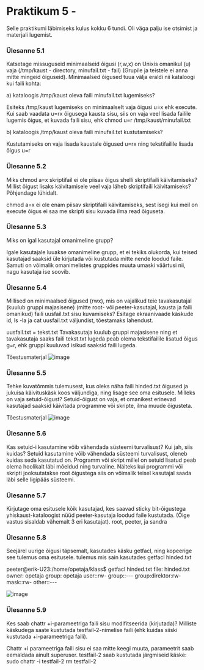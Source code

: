 # Praktikum 5 - 
Selle praktikumi läbimiseks kulus kokku 6 tundi. Oli väga palju ise otsimist ja materjali lugemist. 

### Ülesanne 5.1
Katsetage missuguseid minimaalseid õigusi (r,w,x) on Unixis omanikul (u) vaja (/tmp/kaust - directory, minufail.txt - fail) (Grupile ja teistele ei anna mitte mingeid õiguseid). Minimaalsed õigused tuua välja eraldi nii kataloogi kui faili kohta:

a) kataloogis /tmp/kaust oleva faili minufail.txt lugemiseks?

Esiteks /tmp/kaust lugemiseks on minimaalselt vaja õigusi u=x ehk  execute. 
Kui saab vaadata u=rx õigusega kausta sisu, siis on vaja veel lisada failile lugemis õigus, et kuvada faili sisu, ehk chmod u=r /tmp/kaust/minufail.txt

b) kataloogis /tmp/kaust oleva faili minufail.txt kustutamiseks?

Kustutamiseks on vaja lisada kaustale õigused u=rx ning tekstifailile lisada õigus u=r


### Ülesanne 5.2
Miks chmod a=x skriptifail ei ole piisav õigus shelli skriptifaili käivitamiseks? Millist õigust lisaks käivitamisele veel vaja läheb skriptifaili käivitamiseks? Põhjendage lühidalt.

chmod a=x ei ole enam piisav skriptifaili käivitamiseks, sest isegi kui meil on execute õigus ei saa me skripti sisu kuvada ilma read õiguseta.

### Ülesanne 5.3
Miks on igal kasutajal omanimeline grupp?

Igale kasutajale luuakse omanimeline grupp, et ei tekiks olukorda, kui teised kasutajad saaksid üle kirjutada või kustutada mitte nende loodud faile. Samuti on võimalik omanimelistes gruppides muuta umaski väärtusi nii, nagu kasutaja ise soovib.


### Ülesanne 5.4
Millised on minimaalsed õigused (rwx), mis on vajalikud teie tavakasutajal (kuulub gruppi majasisene) (mitte root- või peeter-kasutajal, kausta ja faili omanikud) faili uusfail.txt sisu kuvamiseks? Esitage ekraanivaade käskude id, ls -la ja cat uusfail.txt väljundist, tõestamaks lahendust.

uusfail.txt = tekst.txt
Tavakasutaja kuulub gruppi majasisene ning et tavakasutaja saaks faili tekst.txt lugeda peab olema tekstifailile lisatud õigus g=r, ehk gruppi kuuluvad isikud saaksid faili lugeda.

Tõestusmaterjal
![image](https://github.com/sandisyske/OpSys/assets/120086951/165b80d2-c69e-48ad-878b-d2019aea1b06)


### Ülesanne 5.5
 Tehke kuvatõmmis tulemusest, kus oleks näha faili hinded.txt õigused ja jukuisa käivituskäsk koos väljundiga, ning lisage see oma esitusele. Milleks on vaja setuid-õigust?
 Setuid-õigust on vaja, et omanikest erinevad kasutajad saaksid käivitada programme või skripte, ilma muude õigusteta.

Tõestusmaterjal
![image](https://github.com/sandisyske/OpSys/assets/120086951/cc7278c5-2082-43fd-8e4c-488115951719)


### Ülesanne 5.6
 Kas setuid-i kasutamine võib vähendada süsteemi turvalisust? Kui jah, siis kuidas?
 Setuid kasutamine võib vähendada süsteemi turvalisust, oleneb kuidas seda kasutatud on. Programm või skript millel on setuid lisatud peab olema hoolikalt läbi mõeldud ning turvaline. Näiteks kui programmi või skripti jooksutatakse root õigustega siis on võimalik teisel kasutajal saada läbi selle ligipääs süsteemi.


 ### Ülesanne 5.7
 Kirjutage oma esitusele kõik kasutajad, kes saavad sticky bit-õigustega yhiskaust-kataloogist nüüd peeter-kasutaja loodud faile kustutada. (Õige vastus sisaldab vähemalt 3 eri kasutajat).
 root, peeter, ja sandra


 ### Ülesanne 5.8
 Seejärel uurige õigusi täpsemalt, kasutades käsku getfacl, ning kopeerige see tulemus oma esitusele.
tulemus mis sain kasutades getfacl hinded.txt

peeter@erik-U23:/home/opetaja/klass$ getfacl hinded.txt
 file: hinded.txt
 owner: opetaja
 group: opetaja
user::rw-
group::---
group:direktor:rw-
mask::rw-
other::---


 ![image](https://github.com/sandisyske/OpSys/assets/120086951/b1bbc6d3-1b1a-4ca1-b0ec-247805a63a8a)


 ### Ülesanne 5.9
 Kes saab chattr +i-parameetriga faili sisu modifitseerida (kirjutada)? Milliste käskudega saate kustutada testfail-2-nimelise faili (ehk kuidas siiski kustutada +i-parameetriga faili).

 Chattr +i parameetriga faili sisu ei saa mitte keegi muuta, parameetrit saab eemaldada ainult superuser.
 testfail-2 saab kustutada järgmiseid käske:
 sudo chattr -i testfail-2
 rm testfail-2

 
